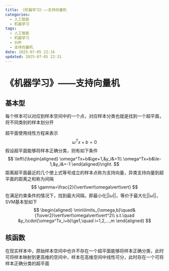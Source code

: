 ```yaml
---
title: 《机器学习》——支持向量机
categories:
  - 人工智能
  - 机器学习
tags:
  - 人工智能
  - 机器学习
  - SVM
  - 支持向量机
date: 2025-07-05 22:16
updated: 2025-07-05 22:31
---
```

# 《机器学习》——支持向量机
## 基本型

每个样本可以对应到样本空间中的一个点，对应样本分类也就是找到一个超平面，将不同类别的样本划分开

超平面使用线性方程来表示
$$
\omega^Tx+b=0
$$
假设超平面能够将样本正确分类，则有如下条件
$$
\left\{\begin{aligned}
\omega^Tx+b&\ge+1,&y_i&=1\\
\omega^Tx+b&\le-1,&y_i&=-1
\end{aligned}\right.
$$
距离超平面最近的几个使上式等号成立的样本点称为支持向量，异类支持向量到超平面的距离之和称为间隔
$$
\gamma=\frac{2}{\vert\vert\omega\vert\vert}
$$
在满足约束条件的情况下，找到最大间隔，即最小化$\vert\vert\omega\vert\vert$，等价于最大化$\vert\vert\omega\vert\vert$，SVM基本型如下
$$
\begin{aligned}
\min\limits_{\omega,b}\quad&{1\over2}\vert\vert\omega\vert\vert^2\\
s.t.\quad &y_i\cdot(\omega^Tx_i+b)\ge1,\quad i=1,2,...,m
\end{aligned}
$$

## 核函数

在现实样本中，原始样本空间中也许不存在一个超平面能够将样本正确分类，此时可将样本映射到更高维的空间中，样本在高维空间中线性可分，此时存在一个可将样本正确分类的超平面
